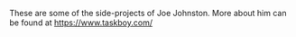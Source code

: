 These are some of the side-projects of Joe Johnston.  More about him can be found at https://www.taskboy.com/
